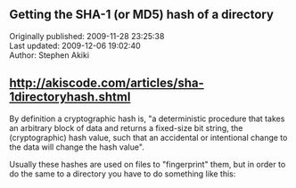 ## Getting the SHA-1 (or MD5) hash of a directory  
Originally published: 2009-11-28 23:25:38  
Last updated: 2009-12-06 19:02:40  
Author: Stephen Akiki  
  
http://akiscode.com/articles/sha-1directoryhash.shtml
----------------------------------------------------------------------------------------------
By definition a cryptographic hash is, "a deterministic procedure that takes an arbitrary block of data and returns a fixed-size bit string, the (cryptographic) hash value, such that an accidental or intentional change to the data will change the hash value". 

Usually these hashes are used on files to "fingerprint" them, but in order to do the same to a directory you have to do something like this: 